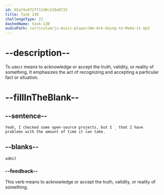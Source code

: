 ```yaml
---
id: 65a74c672ff11d9c210a8732
title: Task 130
challengeType: 22
dashedName: task-130
audioPath: curriculum/js-music-player/We-Are-Going-to-Make-it.mp3
---
```


<!--
AUDIO REFERENCE:
Tom: Yeah. I checked some open-source projects, but I admit that I have problems with the amount of time it can take.
-->

# --description--

To `admit` means to acknowledge or accept the truth, validity, or reality of something. It emphasizes the act of recognizing and accepting a particular fact or situation.

# --fillInTheBlank--

## --sentence--

`Yeah, I checked some open-source projects, but I _ that I have problems with the amount of time it can take.`

## --blanks--

`admit`

### --feedback--

This verb means to acknowledge or accept the truth, validity, or reality of something.
